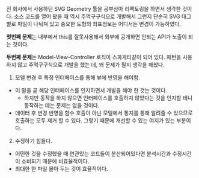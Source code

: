 전 회사에서 사용하던 SVG Geometry 툴을 공부삼아 리펙토링을 하면서 생각한 것이다.
소스 코드를 열어 봤을 때 역시 주먹구구식으로 개발해서 그런지 단순히 SVG 태그별로 파일이 나눠져 있고
중요한 도형의 좌표정보는 어디서든 변경이 가능하였다.

**첫번째 문제**는 내부에서 this를 잘못사용해서 외부에 공개하면 안되는 API가 노출이 되는 것이다.

**두번째 문제**는 Model-View-Controller 로직이 스파게티같이 되어 있다. 패턴을 사용하지 않고 주먹구구식으로 개발을 했는 데, 왜 문제가 될지 생각을 해봤다.
1. 모델 변경 후 특정 인터페이스를 통해 뷰에 반영을 해야함.
  - 이 말을 곧 해당 인터페이스를 인지하면서 개발을 해야 한 것는 것이다.
    - 하지만 동작을 하지 않으면 인터페이스를 호출하지 않았다는 것을 인지할 테니 동작하는 데는 문제는 없을 것이다.
  - 데이터 후 변경 반영을 함수 호출이 아닌 모델에서 통지를 통해 알려줄 수 있으므로 호출하는 모두 제거 할 수 있다. 그렇기 때문에 개선할 수 있는 여지가 있는 부분이다.
2. 수정하기 힘들다.
  - 어떤한 것을 수정했을 때 연관있는 코드들이 분산되어있다면 분석시간과 수정시간이 소비되기 때문에 비효율적이다.
  - 최대한 한 파일 몰아 두는 것이 효율적이다.
